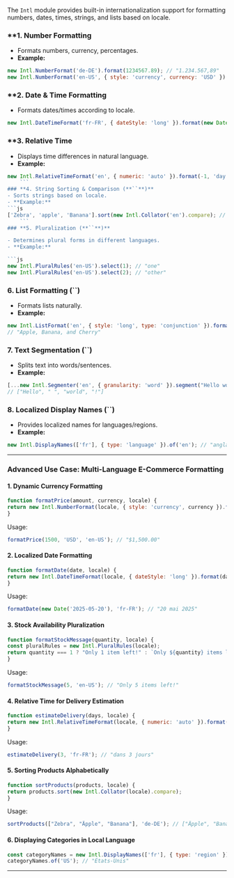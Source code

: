 The `Intl` module provides built-in internationalization support for formatting numbers, dates, times, strings, and lists based on locale.

### **1. Number Formatting
- Formats numbers, currency, percentages.
- **Example:**
```js
new Intl.NumberFormat('de-DE').format(1234567.89); // "1.234.567,89"
new Intl.NumberFormat('en-US', { style: 'currency', currency: 'USD' }).format(1500); // "$1,500.00"
```
### **2. Date & Time Formatting

- Formats dates/times according to locale.
```js
new Intl.DateTimeFormat('fr-FR', { dateStyle: 'long' }).format(new Date()); // "11 février 2025"
```
### **3. Relative Time

- Displays time differences in natural language.
- **Example:**
```js
new Intl.RelativeTimeFormat('en', { numeric: 'auto' }).format(-1, 'day'); // "yesterday"
	```
### **4. String Sorting & Comparison (**``**)**
- Sorts strings based on locale.
- **Example:**
```js
['Zebra', 'apple', 'Banana'].sort(new Intl.Collator('en').compare); // ["apple", "Banana", "Zebra"]
    ```
### **5. Pluralization (**``**)**

- Determines plural forms in different languages.
- **Example:**

```js
new Intl.PluralRules('en-US').select(1); // "one"
new Intl.PluralRules('en-US').select(2); // "other"
```


### **6. List Formatting (**``**)**

- Formats lists naturally.
- **Example:**

```js
new Intl.ListFormat('en', { style: 'long', type: 'conjunction' }).format(["Apple", "Banana", "Cherry"]);
// "Apple, Banana, and Cherry"
```


### **7. Text Segmentation (**``**)**

- Splits text into words/sentences.
- **Example:**

```js
[...new Intl.Segmenter('en', { granularity: 'word' }).segment("Hello world!")].map(s => s.segment);
// ["Hello", " ", "world", "!"]
```


### **8. Localized Display Names (**``**)**

- Provides localized names for languages/regions.
- **Example:**

```js
new Intl.DisplayNames(['fr'], { type: 'language' }).of('en'); // "anglais"
```

---
### **Advanced Use Case: Multi-Language E-Commerce Formatting**

#### **1. Dynamic Currency Formatting**

```js
function formatPrice(amount, currency, locale) {
return new Intl.NumberFormat(locale, { style: 'currency', currency }).format(amount);
}
```

Usage:

```js
formatPrice(1500, 'USD', 'en-US'); // "$1,500.00"
```

#### **2. Localized Date Formatting**

```js
function formatDate(date, locale) {
return new Intl.DateTimeFormat(locale, { dateStyle: 'long' }).format(date);
}
```

Usage:

```js
formatDate(new Date('2025-05-20'), 'fr-FR'); // "20 mai 2025"
```

#### **3. Stock Availability Pluralization**

```js
function formatStockMessage(quantity, locale) {
const pluralRules = new Intl.PluralRules(locale);
return quantity === 1 ? "Only 1 item left!" : `Only ${quantity} items left!`;
}
```

Usage:

```js
formatStockMessage(5, 'en-US'); // "Only 5 items left!"
```

#### **4. Relative Time for Delivery Estimation**

```js
function estimateDelivery(days, locale) {
return new Intl.RelativeTimeFormat(locale, { numeric: 'auto' }).format(days, 'day');
}
```

Usage:

```js
estimateDelivery(3, 'fr-FR'); // "dans 3 jours"
```

#### **5. Sorting Products Alphabetically**

```js
function sortProducts(products, locale) {
return products.sort(new Intl.Collator(locale).compare);
}
```

Usage:

```js
sortProducts(["Zebra", "Äpple", "Banana"], 'de-DE'); // ["Äpple", "Banana", "Zebra"]
```

#### **6. Displaying Categories in Local Language**

```js
const categoryNames = new Intl.DisplayNames(['fr'], { type: 'region' });
categoryNames.of('US'); // "États-Unis"
```

---
